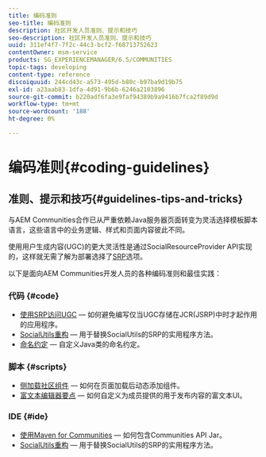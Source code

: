 ```yaml
---
title: 编码准则
seo-title: 编码准则
description: 社区开发人员准则、提示和技巧
seo-description: 社区开发人员准则、提示和技巧
uuid: 311ef4f7-7f2c-44c3-bcf2-f68713752623
contentOwner: msm-service
products: SG_EXPERIENCEMANAGER/6.5/COMMUNITIES
topic-tags: developing
content-type: reference
discoiquuid: 244cd43c-a573-495d-b80c-b97ba9d19b75
exl-id: a23aab83-1dfa-4d91-9b6b-6246a2103896
source-git-commit: b220adf6fa3e9faf94389b9a9416b7fca2f89d9d
workflow-type: tm+mt
source-wordcount: '188'
ht-degree: 0%

---
```


# 编码准则{#coding-guidelines}

## 准则、提示和技巧{#guidelines-tips-and-tricks}

与AEM Communities合作已从严重依赖Java服务器页面转变为灵活选择模板脚本语言，这些语言中的业务逻辑、样式和页面内容彼此不同。

使用用户生成内容(UGC)的更大灵活性是通过SocialResourceProvider API实现的，这样就无需了解为部署选择了[SRP](srp.md)选项。

以下是面向AEM Communities开发人员的各种编码准则和最佳实践：

### 代码 {#code}

* [使用SRP访问UGC](accessing-ugc-with-srp.md)  — 如何避免编写仅当UGC存储在JCR(JSRP)中时才起作用的应用程序。
* [SocialUtils重构](socialutils.md)  — 用于替换SocialUtils的SRP的实用程序方法。
* [命名约定](naming-conventions.md)  — 自定义Java类的命名约定。

### 脚本 {#scripts}

* [侧加载社区组件](sideloading.md)  — 如何在页面加载后动态添加组件。
* [富文本编辑器要点](rte.md)  — 如何自定义为成员提供的用于发布内容的富文本UI。

### IDE {#ide}

* [使用Maven for Communities](maven.md)  — 如何包含Communities API Jar。
* [SocialUtils重构](socialutils.md)  — 用于替换SocialUtils的SRP的实用程序方法。
